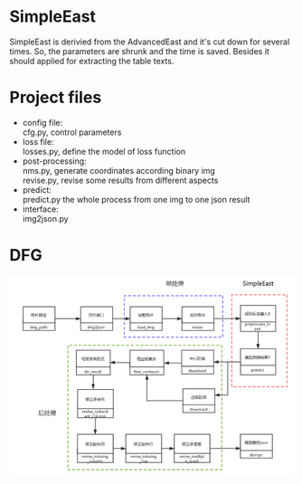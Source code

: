 # SimpleEast
SimpleEast is derivied from the AdvancedEast and it's cut down for several times. So, the parameters are shrunk and the time is saved.
Besides it should applied for extracting the table texts.

# Project files
* config file:  
      cfg.py, control parameters
* loss file:  
      losses.py, define the model of loss function
* post-processing:  
      nms.py, generate coordinates according binary img  
      revise.py, revise some results from different aspects  
* predict:  
      predict.py the whole process from one img to one json result  
* interface:  
      img2json.py

# DFG
![Image text](https://github.com/xiongf027/AdvancedEAST/blob/master/image/DFD.png)
